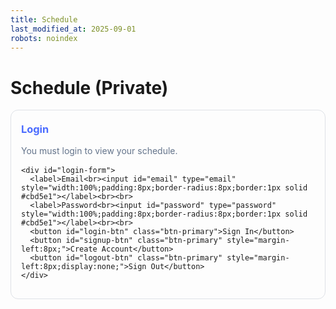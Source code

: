 ```yaml
---
title: Schedule
last_modified_at: 2025-09-01
robots: noindex
---
```


# Schedule (Private)

<div id="schedule-app" style="max-width:760px;margin:1rem auto;">
  <!-- Auth Panel -->
  <div id="auth-panel" style="border:1px solid rgba(100,116,139,.2);border-radius:12px;padding:16px;margin-bottom:16px;">
    <h3 style="margin:.2rem 0 1rem;color:#4a6bff;">Login</h3>
    <p id="auth-status" style="color:#64748b;margin:.25rem 0 1rem;">You must login to view your schedule.</p>

    <div id="login-form">
      <label>Email<br><input id="email" type="email" style="width:100%;padding:8px;border-radius:8px;border:1px solid #cbd5e1"></label><br><br>
      <label>Password<br><input id="password" type="password" style="width:100%;padding:8px;border-radius:8px;border:1px solid #cbd5e1"></label><br><br>
      <button id="login-btn" class="btn-primary">Sign In</button>
      <button id="signup-btn" class="btn-primary" style="margin-left:8px;">Create Account</button>
      <button id="logout-btn" class="btn-primary" style="margin-left:8px;display:none;">Sign Out</button>
    </div>
  </div>

  <!-- Protected Area -->
  <div id="protected" style="display:none;">
    <h3 style="margin:.2rem 0 1rem;color:#4a6bff;">My Upcoming Schedule</h3>
    <div id="events"></div>
    <p style="color:#64748b;margin-top:1rem;">Only you can see this. Data is fetched from Firestore using your authenticated user ID.</p>
  </div>
</div>

<!-- Firebase SDKs -->
<script src="https://www.gstatic.com/firebasejs/10.12.0/firebase-app-compat.js"></script>
<script src="https://www.gstatic.com/firebasejs/10.12.0/firebase-auth-compat.js"></script>
<script src="https://www.gstatic.com/firebasejs/10.12.0/firebase-firestore-compat.js"></script>

<script>
/** 1) Paste your Firebase config here (from Firebase Console → Project settings → General → Your apps) */
const firebaseConfig = {
  apiKey: "AIzaSyCOyayGUYBREEok4rTLJIQAv-8iIvJn-VE",
    authDomain: "mahadeb-schedule.firebaseapp.com",
    projectId: "mahadeb-schedule",
    storageBucket: "mahadeb-schedule.firebasestorage.app",
    messagingSenderId: "644636693352",
    appId: "1:644636693352:web:816f7105c4158165a1fcdd",
    measurementId: "G-46S6QYBKX3"
};
/** 2) Init Firebase */
firebase.initializeApp(firebaseConfig);
const auth = firebase.auth();
const db = firebase.firestore();

/** UI handles */
const statusEl = document.getElementById('auth-status');
const loginBtn = document.getElementById('login-btn');
const signupBtn = document.getElementById('signup-btn');
const logoutBtn = document.getElementById('logout-btn');
const emailEl = document.getElementById('email');
const passEl = document.getElementById('password');
const protectedEl = document.getElementById('protected');
const eventsEl = document.getElementById('events');

loginBtn.addEventListener('click', async () => {
  try{
    await auth.signInWithEmailAndPassword(emailEl.value.trim(), passEl.value);
  }catch(e){ alert(e.message); }
});
signupBtn.addEventListener('click', async () => {
  try{
    await auth.createUserWithEmailAndPassword(emailEl.value.trim(), passEl.value);
  }catch(e){ alert(e.message); }
});
logoutBtn.addEventListener('click', async () => {
  try{ await auth.signOut(); }catch(e){ alert(e.message); }
});

/** Auth state observer */
auth.onAuthStateChanged(async (user) => {
  if(user){
    statusEl.textContent = "Signed in as " + (user.email || user.uid);
    document.getElementById('logout-btn').style.display = 'inline-block';
    document.getElementById('login-btn').style.display = 'none';
    document.getElementById('signup-btn').style.display = 'none';
    protectedEl.style.display = 'block';
    await loadSchedule(user.uid);
  } else {
    statusEl.textContent = "You must login to view your schedule.";
    document.getElementById('logout-btn').style.display = 'none';
    document.getElementById('login-btn').style.display = 'inline-block';
    document.getElementById('signup-btn').style.display = 'inline-block';
    protectedEl.style.display = 'none';
    eventsEl.innerHTML = "";
  }
});

/** Load schedules from Firestore: schedules/{uid}/items (ordered by date) */
async function loadSchedule(uid){
  eventsEl.innerHTML = "<p>Loading…</p>";
  try{
    const ref = db.collection('schedules').doc(uid).collection('items').doc('ID1').orderBy('datetime', 'asc');
    const snap = await ref.get();
    if(snap.empty){
      eventsEl.innerHTML = "<p>No events yet.</p>";
      return;
    }
    let html = '';
    snap.forEach(doc => {
      const ev = doc.data();
      const dt = ev.datetime?.toDate ? ev.datetime.toDate() : (ev.datetime ? new Date(ev.datetime) : null);
      html += `
        <div style="border:1px solid rgba(100,116,139,.2);border-radius:12px;padding:12px;margin:8px 0;">
          <strong>${ev.title || 'Untitled'}</strong><br/>
          ${dt ? dt.toLocaleString() : ''} ${ev.location ? ' · ' + ev.location : ''}<br/>
          ${ev.notes ? '<span style="color:#64748b">' + ev.notes + '</span>' : ''}
        </div>`;
    });
    eventsEl.innerHTML = html;
  }catch(e){
    eventsEl.innerHTML = "<p style='color:#ef4444'>Failed to load events: "+e.message+"</p>";
  }
}
</script>
